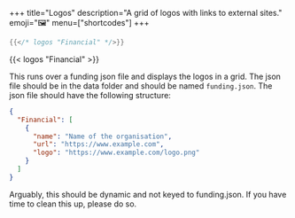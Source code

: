 +++
title="Logos"
description="A grid of logos with links to external sites."
emoji="🖼️"
menu=["shortcodes"]
+++

```go
{{</* logos "Financial" */>}}
```

{{< logos "Financial" >}}

This runs over a funding json file and displays the logos in a grid. The json file should be in the data folder and should be named `funding.json`. The json file should have the following structure:

```json
{
  "Financial": [
    {
      "name": "Name of the organisation",
      "url": "https://www.example.com",
      "logo": "https://www.example.com/logo.png"
    }
  ]
}
```

Arguably, this should be dynamic and not keyed to funding.json. If you have time to clean this up, please do so.
